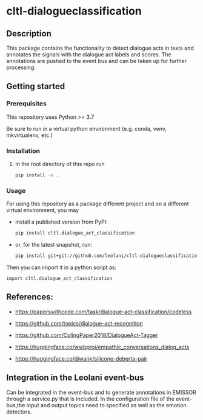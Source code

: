 # cltl-dialogueclassification

## Description

This package contains the functionality to detect dialogue acts in texts and annotates the signals with the dialogue act labels and scores.
The annotations are pushed to the event bus and can be taken up for further processing:



## Getting started

### Prerequisites

This repository uses Python >= 3.7

Be sure to run in a virtual python environment (e.g. conda, venv, mkvirtualenv, etc.)

### Installation

1. In the root directory of this repo run

    ```bash
    pip install -e .
    ```

### Usage

For using this repository as a package different project and on a different virtual environment, you may

- install a published version from PyPI:

    ```bash
    pip install cltl.dialogue_act_classification
    ```

- or, for the latest snapshot, run:

    ```bash
    pip install git+git://github.com/leolani/cltl-dialogueclassification.git@main
    ```

Then you can import it in a python script as:

    import cltl.dialogue_act_classification
    

## References:
- https://paperswithcode.com/task/dialogue-act-classification/codeless

- https://github.com/topics/dialogue-act-recognition

- https://github.com/ColingPaper2018/DialogueAct-Tagger

- https://huggingface.co/wwbproj/empathic_conversations_dialog_acts

- https://huggingface.co/diwank/silicone-deberta-pair

## Integration in the Leolani event-bus

Can be integrated in the event-bus and to generate annotations in EMISSOR through a service.py that is included.
In the configuration file of the event-bus,the input and output topics need to specified as well as the emotion detectors.



